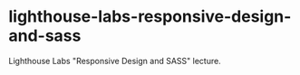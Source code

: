 # lighthouse-labs-responsive-design-and-sass
Lighthouse Labs "Responsive Design and SASS" lecture. 
